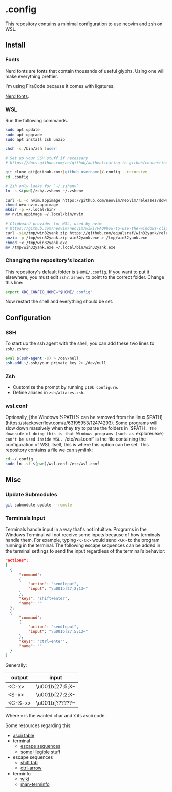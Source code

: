 # .config

This repository contains a minimal configuration to use neovim and zsh on WSL.

## Install

### Fonts

Nerd fonts are fonts that contain thousands of useful glyphs. Using one will
make everything prettier.

I'm using FiraCode because it comes with ligatures.

[Nerd fonts](https://www.nerdfonts.com/font-downloads).

### WSL

Run the following commands.

```zsh
sudo apt update
sudo apt upgrade
sudo apt install zsh unzip
  
chsh -s /bin/zsh [user]

# Set up your SSH stuff if necessary
# https://docs.github.com/en/github/authenticating-to-github/connecting-to-github-with-ssh

git clone git@github.com:[github_username]/.config --recursive
cd .config

# Zsh only looks for `~/.zshenv`
ln -s $(pwd)/zsh/.zshenv ~/.zshenv

curl -L -o nvim.appimage https://github.com/neovim/neovim/releases/download/v0.5.0/nvim.appimage
chmod u+x nvim.appimage
mkdir -p ~/.local/bin/
mv nvim.appimage ~/.local/bin/nvim

# Clipboard provider for WSL, used by nvim
# https://github.com/neovim/neovim/wiki/FAQ#how-to-use-the-windows-clipboard-from-wsl
curl -sLo/tmp/win32yank.zip https://github.com/equalsraf/win32yank/releases/download/v0.0.4/win32yank-x64.zip
unzip -p /tmp/win32yank.zip win32yank.exe > /tmp/win32yank.exe
chmod +x /tmp/win32yank.exe
mv /tmp/win32yank.exe ~/.local/bin/win32yank.exe
```

### Changing the repository's location

This repository's default folder is `$HOME/.config`. If you want to put it
elsewhere, you must edit `zsh/.zshenv` to point to the correct folder. Change
this line:

```zsh
export XDG_CONFIG_HOME="$HOME/.config"
```

Now restart the shell and everything should be set.

## Configuration

### SSH

To start up the ssh agent with the shell, you can add these two lines to
`zsh/.zshrc`:

```zsh
eval $(ssh-agent -s) > /dev/null
ssh-add ~/.ssh/your_private_key 2> /dev/null
```

### Zsh

- Customize the prompt by running `p10k configure`.
- Define aliases in `zsh/aliases.zsh`.

### wsl.conf

Optionally, [the Windows %PATH% can be removed from the linux
$PATH](https://stackoverflow.com/a/63195953/12474293). Some programs will slow
down massively when they try to parse the folders in `$PATH`. The downside of
doing this is that Windows programs (such as `explorer.exe`) can't be used
inside WSL. `/etc/wsl.conf` is the file containing the configuration of WSL
itself, this is where this option can be set. This repository contains a file
we can symlink:

```zsh
cd ~/.config
sudo ln -sf $(pwd)/wsl.conf /etc/wsl.conf
```

## Misc

### Update Submodules

```zsh
git submodule update --remote
```

### Terminals Input

Terminals handle input in a way that's not intuitive. Programs in the Windows
Terminal will not receive some inputs because of how terminals handle them. For
example, typing `<C-CR>` would send `<CR>` to the program running in the
terminal. The following escape sequences can be added in the terminal settings
to send the input regardless of the terminal's behavior:

```json
"actions":
[
  {
      "command":
      {
          "action": "sendInput",
          "input": "\u001b[27;2;13~"
      },
      "keys": "shift+enter",
      "name": ""
  },
  {
      "command":
      {
          "action": "sendInput",
          "input": "\u001b[27;5;13~"
      },
      "keys": "ctrl+enter",
      "name": ""
  }
]
```

Generally:

| output | input |
| -- | -- |
| \<C-x> | \u001b[27;5;X~ |
| \<S-x> | \u001b[27;2;X~ |
| \<C-S-x> | \u001b[??????~ |

Where `x` is the wanted char and `X` its ascii code.

Some resources regarding this:

- [ascii table](https://www.asciitable.com/)
- terminal
  - [escape sequences](https://github.com/microsoft/terminal/pull/8330)
  - [some illegible stuff](https://github.com/microsoft/terminal/issues/8931)
- escape sequences
  - [shift tab](https://unix.stackexchange.com/questions/238406/why-does-shift-tab-result-in-escape-in-the-terminal)
  - [ctrl-arrow](https://stackoverflow.com/questions/7767702/what-is-terminal-escape-sequence-for-ctrl-arrow-left-right-in-term-linu)
- terminfo
  - [wiki](https://en.wikipedia.org/wiki/Terminfo)
  - [man-terminfo](https://www.man7.org/linux/man-pages/man5/terminfo.5.html)
